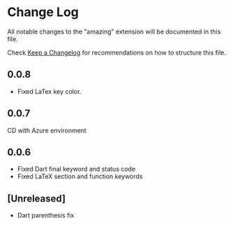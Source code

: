 # Change Log

All notable changes to the "amazing" extension will be documented in this file.

Check [Keep a Changelog](http://keepachangelog.com/) for recommendations on how to structure this file.

## 0.0.8

- Fixed LaTex key color.

## 0.0.7

CD with Azure environment

## 0.0.6

- Fixed Dart final keyword and status code
- Fixed LaTeX section and function keywords

## [Unreleased]

- Dart parenthesis fix

